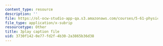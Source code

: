 ```yaml
---
content_type: resource
description: ''
file: https://ol-ocw-studio-app-qa.s3.amazonaws.com/courses/5-61-physical-chemistry-fall-2017/3730f1420e77fd2f4b302a3865b36d38_gkRRlmes_jE.srt
file_type: application/x-subrip
resourcetype: Other
title: 3play caption file
uid: 3730f142-0e77-fd2f-4b30-2a3865b36d38
---
```

